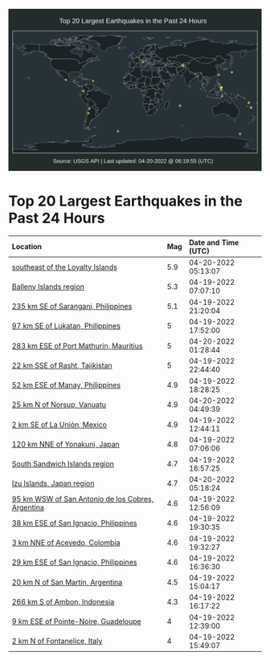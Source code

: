 ![Map](./map.png)

# Top 20 Largest Earthquakes in the Past 24 Hours

| Location | Mag | Date and Time (UTC) |
|:---|:---|:---|
| [southeast of the Loyalty Islands](https://earthquake.usgs.gov/earthquakes/eventpage/us7000h3h9) | 5.9 | 04-20-2022 05:13:07 |
| [Balleny Islands region](https://earthquake.usgs.gov/earthquakes/eventpage/us7000h3ag) | 5.3 | 04-19-2022 07:07:10 |
| [235 km SE of Sarangani, Philippines](https://earthquake.usgs.gov/earthquakes/eventpage/us7000h3ff) | 5.1 | 04-19-2022 21:20:04 |
| [97 km SE of Lukatan, Philippines](https://earthquake.usgs.gov/earthquakes/eventpage/us7000h3dv) | 5 | 04-19-2022 17:52:00 |
| [283 km ESE of Port Mathurin, Mauritius](https://earthquake.usgs.gov/earthquakes/eventpage/us7000h3gm) | 5 | 04-20-2022 01:28:44 |
| [22 km SSE of Rasht, Tajikistan](https://earthquake.usgs.gov/earthquakes/eventpage/us7000h3fw) | 5 | 04-19-2022 22:44:40 |
| [52 km ESE of Manay, Philippines](https://earthquake.usgs.gov/earthquakes/eventpage/us7000h3e3) | 4.9 | 04-19-2022 18:28:25 |
| [25 km N of Norsup, Vanuatu](https://earthquake.usgs.gov/earthquakes/eventpage/us7000h3h6) | 4.9 | 04-20-2022 04:49:39 |
| [2 km SE of La Unión, Mexico](https://earthquake.usgs.gov/earthquakes/eventpage/us7000h3bw) | 4.9 | 04-19-2022 12:44:11 |
| [120 km NNE of Yonakuni, Japan](https://earthquake.usgs.gov/earthquakes/eventpage/us7000h3ah) | 4.8 | 04-19-2022 07:06:06 |
| [South Sandwich Islands region](https://earthquake.usgs.gov/earthquakes/eventpage/us7000h3dn) | 4.7 | 04-19-2022 16:57:25 |
| [Izu Islands, Japan region](https://earthquake.usgs.gov/earthquakes/eventpage/us7000h3he) | 4.7 | 04-20-2022 05:18:24 |
| [95 km WSW of San Antonio de los Cobres, Argentina](https://earthquake.usgs.gov/earthquakes/eventpage/us7000h3bz) | 4.6 | 04-19-2022 12:56:09 |
| [38 km ESE of San Ignacio, Philippines](https://earthquake.usgs.gov/earthquakes/eventpage/us7000h3eg) | 4.6 | 04-19-2022 19:30:35 |
| [3 km NNE of Acevedo, Colombia](https://earthquake.usgs.gov/earthquakes/eventpage/us7000h3ef) | 4.6 | 04-19-2022 19:32:27 |
| [29 km ESE of San Ignacio, Philippines](https://earthquake.usgs.gov/earthquakes/eventpage/us7000h3dm) | 4.6 | 04-19-2022 16:36:30 |
| [20 km N of San Martín, Argentina](https://earthquake.usgs.gov/earthquakes/eventpage/us7000h3cb) | 4.5 | 04-19-2022 15:04:17 |
| [266 km S of Ambon, Indonesia](https://earthquake.usgs.gov/earthquakes/eventpage/us7000h3cr) | 4.3 | 04-19-2022 16:17:22 |
| [9 km ESE of Pointe-Noire, Guadeloupe](https://earthquake.usgs.gov/earthquakes/eventpage/us7000h3bu) | 4 | 04-19-2022 12:39:00 |
| [2 km N of Fontanelice, Italy](https://earthquake.usgs.gov/earthquakes/eventpage/us7000h3ce) | 4 | 04-19-2022 15:49:07 |
